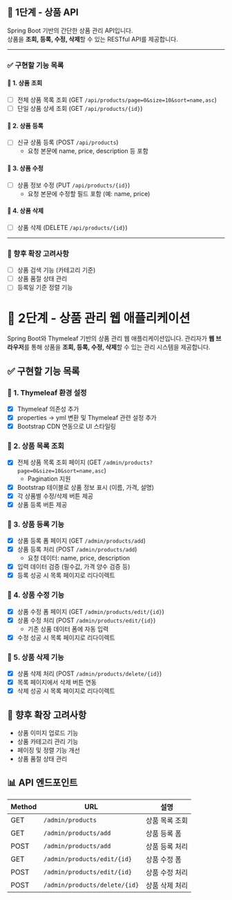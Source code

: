 ## 🛒 1단계 - 상품 API

Spring Boot 기반의 간단한 상품 관리 API입니다.  
상품을 **조회, 등록, 수정, 삭제**할 수 있는 RESTful API를 제공합니다.

---

### ✅ 구현할 기능 목록

#### 📌 1. 상품 조회
- [ ] 전체 상품 목록 조회 (GET `/api/products/page=0&size=10&sort=name,asc`)
- [ ] 단일 상품 상세 조회 (GET `/api/products/{id}`)

#### 📌 2. 상품 등록
- [ ] 신규 상품 등록 (POST `/api/products`)
    - 요청 본문에 name, price, description 등 포함

#### 📌 3. 상품 수정
- [ ] 상품 정보 수정 (PUT `/api/products/{id}`)
    - 요청 본문에 수정할 필드 포함 (예: name, price)

#### 📌 4. 상품 삭제
- [ ] 상품 삭제 (DELETE `/api/products/{id}`)

---

### 🧱 향후 확장 고려사항
- [ ] 상품 검색 기능 (카테고리 기준)
- [ ] 상품 품절 상태 관리
- [ ] 등록일 기준 정렬 기능

# 🛒 2단계 - 상품 관리 웹 애플리케이션
Spring Boot와 Thymeleaf 기반의 상품 관리 웹 애플리케이션입니다. 관리자가 **웹 브라우저**를 통해 상품을 **조회, 등록, 수정, 삭제**할 수 있는 관리 시스템을 제공합니다.

## ✅ 구현할 기능 목록

### 📌 1. Thymeleaf 환경 설정
* [x] Thymeleaf 의존성 추가
* [x] properties → yml 변환 및 Thymeleaf 관련 설정 추가
* [x] Bootstrap CDN 연동으로 UI 스타일링

### 📌 2. 상품 목록 조회
* [x] 전체 상품 목록 조회 페이지 (GET `/admin/products?page=0&size=10&sort=name,asc`)
  - Pagination 지원
* [x] Bootstrap 테이블로 상품 정보 표시 (이름, 가격, 설명)
* [x] 각 상품별 수정/삭제 버튼 제공
* [x] 상품 등록 버튼 제공

### 📌 3. 상품 등록 기능
* [x] 상품 등록 폼 페이지 (GET `/admin/products/add`)
* [x] 상품 등록 처리 (POST `/admin/products/add`)
  * 요청 데이터: name, price, description
* [x] 입력 데이터 검증 (필수값, 가격 양수 검증 등)
* [x] 등록 성공 시 목록 페이지로 리다이렉트

### 📌 4. 상품 수정 기능
* [x] 상품 수정 폼 페이지 (GET `/admin/products/edit/{id}`)
* [x] 상품 수정 처리 (POST `/admin/products/edit/{id}`)
  * 기존 상품 데이터 폼에 자동 입력
* [x] 수정 성공 시 목록 페이지로 리다이렉트

### 📌 5. 상품 삭제 기능
* [x] 상품 삭제 처리 (POST `/admin/products/delete/{id}`)
* [x] 목록 페이지에서 삭제 버튼 연동
* [x] 삭제 성공 시 목록 페이지로 리다이렉트

## 🧱 향후 확장 고려사항
* 상품 이미지 업로드 기능
* 상품 카테고리 관리 기능
* 페이징 및 정렬 기능 개선
* 상품 품절 상태 관리

## 📊 API 엔드포인트
| Method | URL | 설명 |
|--------|-----|------|
| GET | `/admin/products` | 상품 목록 조회 |
| GET | `/admin/products/add` | 상품 등록 폼 |
| POST | `/admin/products/add` | 상품 등록 처리 |
| GET | `/admin/products/edit/{id}` | 상품 수정 폼 |
| POST | `/admin/products/edit/{id}` | 상품 수정 처리 |
| POST | `/admin/products/delete/{id}` | 상품 삭제 처리 |

